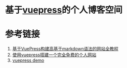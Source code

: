 # 基于[vuepress](https://www.vuepress.cn/zh/)的个人博客空间
# 参考链接
1. [基于VuePress构建高基于markdown语法的网站全教程](https://blog.csdn.net/zoomla_CMS/article/details/105680293)
2. [使用vuepress搭建一个完全免费的个人网站](https://blog.csdn.net/qq_36538012/article/details/106990967)
3. [vuepress demo](https://github.com/qfstudy/VuePress-demo)
